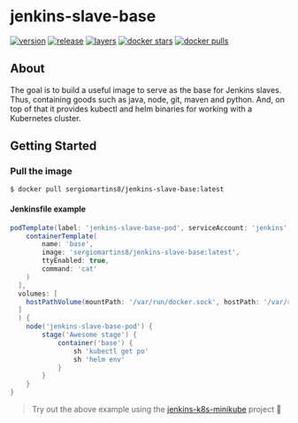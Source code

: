 # jenkins-slave-base

[![version](https://images.microbadger.com/badges/version/sergiomartins8/jenkins-slave-base.svg)](https://microbadger.com/images/sergiomartins8/jenkins-slave-base)
[![release](https://github.com/sergiomartins8/jenkins-slave-base/workflows/release/badge.svg)](https://github.com/sergiomartins8/jenkins-slave-base/actions?query=workflow%3Arelease)
[![layers](https://images.microbadger.com/badges/image/sergiomartins8/jenkins-slave-base.svg)](https://microbadger.com/images/sergiomartins8/jenkins-slave-base)
[![docker stars](https://img.shields.io/docker/stars/sergiomartins8/jenkins-slave-base.svg?style=flat)](https://hub.docker.com/r/sergiomartins8/jenkins-slave-base/)
[![docker pulls](https://img.shields.io/docker/pulls/sergiomartins8/jenkins-slave-base.svg)]()


## About

The goal is to build a useful image to serve as the base for Jenkins slaves. Thus, containing goods such as java, node, git, maven and python.
And, on top of that it provides kubectl and helm binaries for working with a Kubernetes cluster.

## Getting Started

### Pull the image

````shell script
$ docker pull sergiomartins8/jenkins-slave-base:latest
````

#### Jenkinsfile example

```groovy
podTemplate(label: 'jenkins-slave-base-pod', serviceAccount: 'jenkins', containers: [
    containerTemplate(
        name: 'base', 
        image: 'sergiomartins8/jenkins-slave-base:latest', 
        ttyEnabled: true, 
        command: 'cat'
    )
  ],
  volumes: [
    hostPathVolume(mountPath: '/var/run/docker.sock', hostPath: '/var/run/docker.sock')
  ]
  ) {
    node('jenkins-slave-base-pod') {
        stage('Awesome stage') {
            container('base') {
                sh 'kubectl get po'
                sh 'helm env'
            }
        }
    }
}
```

> Try out the above example using the [jenkins-k8s-minikube](https://github.com/sergiomartins8/jenkins-k8s-minikube) project 🚀
